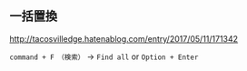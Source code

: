 ## 一括置換
http://tacosvilledge.hatenablog.com/entry/2017/05/11/171342

`command + F　（検索）` → `Find all` or `Option + Enter`
